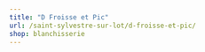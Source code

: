 ```yaml
---
title: "D Froisse et Pic"
url: /saint-sylvestre-sur-lot/d-froisse-et-pic/
shop: blanchisserie
---
```

